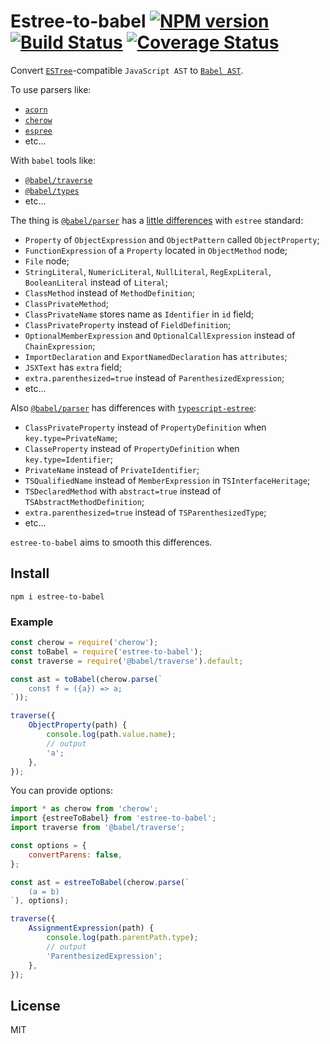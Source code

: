 # Estree-to-babel [![NPM version][NPMIMGURL]][NPMURL] [![Build Status][BuildStatusIMGURL]][BuildStatusURL] [![Coverage Status][CoverageIMGURL]][CoverageURL]

[NPMIMGURL]: https://img.shields.io/npm/v/estree-to-babel.svg?style=flat&longCache=true
[BuildStatusURL]: https://github.com/coderaiser/estree-to-babel/actions?query=workflow%3A%22Node+CI%22 "Build Status"
[BuildStatusIMGURL]: https://github.com/coderaiser/estree-to-babel/workflows/Node%20CI/badge.svg
[NPMURL]: https://npmjs.org/package/estree-to-babel "npm"
[BuildStatusURL]: https://travis-ci.org/coderaiser/estree-to-babel "Build Status"
[CoverageURL]: https://coveralls.io/github/coderaiser/estree-to-babel?branch=master
[CoverageIMGURL]: https://coveralls.io/repos/coderaiser/estree-to-babel/badge.svg?branch=master&service=github

Convert [`ESTree`](https://github.com/estree/estree)-compatible `JavaScript AST` to [`Babel AST`](https://github.com/babel/babel/blob/main/packages/babel-parser/ast/spec.md).

To use parsers like:

- [`acorn`](https://github.com/acornjs/acorn)
- [`cherow`](https://github.com/cherow/cherow)
- [`espree`](https://github.com/eslint/espree)
- etc...

With `babel` tools like:

- [`@babel/traverse`](https://babeljs.io/docs/en/babel-traverse)
- [`@babel/types`](https://babeljs.io/docs/en/babel-types)
- etc...

The thing is [`@babel/parser`](https://babeljs.io/docs/en/babel-parser) has a [little differences](https://babeljs.io/docs/en/babel-parser#output) with `estree` standard:

- `Property` of `ObjectExpression` and `ObjectPattern` called `ObjectProperty`;
- `FunctionExpression` of a `Property` located in `ObjectMethod` node;
- `File` node;
- `StringLiteral`, `NumericLiteral`, `NullLiteral`, `RegExpLiteral`, `BooleanLiteral` instead of `Literal`;
- `ClassMethod` instead of `MethodDefinition`;
- `ClassPrivateMethod`;
- `ClassPrivateName` stores name as `Identifier` in `id` field;
- `ClassPrivateProperty` instead of `FieldDefinition`;
- `OptionalMemberExpression` and `OptionalCallExpression` instead of `ChainExpression`;
- `ImportDeclaration` and `ExportNamedDeclaration` has `attributes`;
- `JSXText` has `extra` field;
- `extra.parenthesized=true` instead of `ParenthesizedExpression`;
- etc...

Also [`@babel/parser`](https://babeljs.io/docs/en/babel-parser) has differences with [`typescript-estree`](https://github.com/typescript-eslint/typescript-eslint/tree/main/packages/typescript-estree):

- `ClassPrivateProperty` instead of `PropertyDefinition` when `key.type=PrivateName`;
- `ClasseProperty` instead of `PropertyDefinition` when `key.type=Identifier`;
- `PrivateName` instead of `PrivateIdentifier`;
- `TSQualifiedName` instead of `MemberExpression`  in `TSInterfaceHeritage`;
- `TSDeclaredMethod` with `abstract=true` instead of `TSAbstractMethodDefinition`;
- `extra.parenthesized=true` instead of `TSParenthesizedType`;
- etc...

`estree-to-babel` aims to smooth this differences.

## Install

```
npm i estree-to-babel
```

### Example

```js
const cherow = require('cherow');
const toBabel = require('estree-to-babel');
const traverse = require('@babel/traverse').default;

const ast = toBabel(cherow.parse(`
    const f = ({a}) => a;
`));

traverse({
    ObjectProperty(path) {
        console.log(path.value.name);
        // output
        'a';
    },
});
```

You can provide options:

```js
import * as cherow from 'cherow';
import {estreeToBabel} from 'estree-to-babel';
import traverse from '@babel/traverse';

const options = {
    convertParens: false,
};

const ast = estreeToBabel(cherow.parse(`
    (a = b)
`), options);

traverse({
    AssignmentExpression(path) {
        console.log(path.parentPath.type);
        // output
        'ParenthesizedExpression';
    },
});
```

## License

MIT
